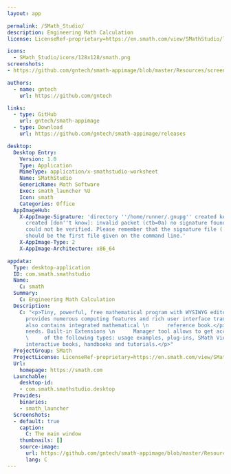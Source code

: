 ```yaml
---
layout: app

permalink: /SMath_Studio/
description: Engineering Math Calculation
license: LicenseRef-proprietary=https://en.smath.com/view/SMathStudio/license

icons:
  - SMath_Studio/icons/128x128/smath.png
screenshots:
- https://github.com/gntech/smath-appimage/blob/master/Resources/screenshot.png

authors:
  - name: gntech
    url: https://github.com/gntech

links:
  - type: GitHub
    url: gntech/smath-appimage
  - type: Download
    url: https://github.com/gntech/smath-appimage/releases

desktop:
  Desktop Entry:
    Version: 1.0
    Type: Application
    MimeType: application/x-smathstudio-worksheet
    Name: SMathStudio
    GenericName: Math Software
    Exec: smath_launcher %U
    Icon: smath
    Categories: Office
  AppImageHub:
    X-AppImage-Signature: 'directory ''/home/runner/.gnupg'' created keybox ''/home/runner/.gnupg/pubring.kbx''
      created [don''t know]: invalid packet (ctb=0a) no signature found the signature
      could not be verified. Please remember that the signature file (.sig or .asc)
      should be the first file given on the command line.'
    X-AppImage-Type: 2
    X-AppImage-Architecture: x86_64

appdata:
  Type: desktop-application
  ID: com.smath.smathstudio
  Name:
    C: smath
  Summary:
    C: Engineering Math Calculation
  Description:
    C: "<p>Tiny, powerful, free mathematical program with WYSIWYG editor and complete units \n      of measurements support.</p>\n<p>It
      provides numerous computing features and rich user interface translated into \n      about 40 different languages. Application
      also contains integrated mathematical \n      reference book.</p>\n<p>Application can be easily extended based on your
      needs. Built-in Extensions \n      Manager tool allows to get access to hundreds official and third-party resources \n
      \     of the following types: usage examples, plug-ins, SMath Viewer based applications, \n      snippets, interface translations,
      interactive books, handbooks and tutorials.</p>"
  ProjectGroup: SMath
  ProjectLicense: LicenseRef-proprietary=https://en.smath.com/view/SMathStudio/license
  Url:
    homepage: https://smath.com
  Launchable:
    desktop-id:
    - com.smath.smathstudio.desktop
  Provides:
    binaries:
    - smath_launcher
  Screenshots:
  - default: true
    caption:
      C: The main window
    thumbnails: []
    source-image:
      url: https://github.com/gntech/smath-appimage/blob/master/Resources/screenshot.png
      lang: C
---
```

